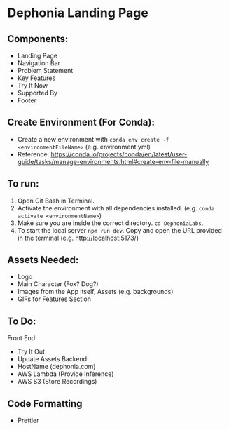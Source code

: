# Dephonia Landing Page

## Components:

- Landing Page 
- Navigation Bar
- Problem Statement
- Key Features
- Try It Now
- Supported By 
- Footer

## Create Environment (For Conda):
- Create a new environment with `conda env create -f <environmentFileName>` (e.g. environment.yml)
- Reference: https://conda.io/projects/conda/en/latest/user-guide/tasks/manage-environments.html#create-env-file-manually

## To run:
1. Open Git Bash in Terminal. 
2. Activate the environment with all dependencies installed. (e.g. `conda activate <environmentName>`) 
3. Make sure you are inside the correct directory. `cd DephoniaLabs`.
4. To start the local server `npm run dev`. Copy and open the URL provided in the terminal (e.g. http://localhost:5173/) 


## Assets Needed:
- Logo
- Main Character (Fox? Dog?)
- Images from the App itself, Assets (e.g. backgrounds)
- GIFs for Features Section

## To Do:
Front End: 
- Try It Out
- Update Assets
Backend:
- HostName (dephonia.com)
- AWS Lambda (Provide Inference)
- AWS S3 (Store Recordings)

## Code Formatting
- Prettier
